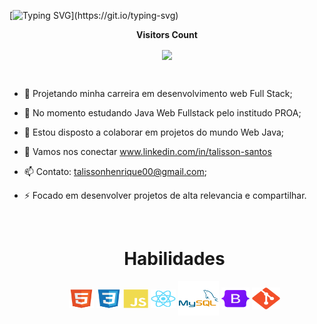 [![Typing SVG](https://readme-typing-svg.herokuapp.com/?color=000000&size=35&center=true&vCenter=true&width=1000&lines=Meu+nome+é+Talisso;Tenho+23+anos;Bora+codar+comigo+?;)](https://git.io/typing-svg)

<div align="center">
<p align="centre"><b>Visitors Count</b></p>  
<p align="center"><img align="center" src="https://profile-counter.glitch.me/{TH13L26}/count.svg" /></p> 
</div>
<br>

- 🔭 Projetando minha carreira em desenvolvimento web Full Stack;
- 🌱 No momento estudando Java Web Fullstack pelo institudo PROA;
- 👯 Estou disposto a colaborar em projetos do mundo Web Java;
- 💬 Vamos nos conectar www.linkedin.com/in/talisson-santos
- 📫 Contato: talissonhenrique00@gmail.com;
- ⚡ Focado em desenvolver projetos de alta relevancia e compartilhar.

  <div align="center"> 
    <div style="display: inline_block"><br>
      <h1 align="center">Habilidades</h1>
      <img align="center" height="30" width="40" src="https://raw.githubusercontent.com/devicons/devicon/master/icons/html5/html5-original.svg">
      <img align="center" height="30" width="40" src="https://raw.githubusercontent.com/devicons/devicon/master/icons/css3/css3-original.svg">
      <img align="center" height="30" width="40" src="https://raw.githubusercontent.com/devicons/devicon/master/icons/javascript/javascript-plain.svg">
      <img align="center" height="30" width="40" src="https://raw.githubusercontent.com/devicons/devicon/master/icons/react/react-original.svg">
      <img align="center" height="55" width="65" src="https://raw.githubusercontent.com/devicons/devicon/master/icons/mysql/mysql-original-wordmark.svg">
      <img align="center" height="35" width="45" src="https://raw.githubusercontent.com/devicons/devicon/master/icons/bootstrap/bootstrap-original.svg">
      <img align="center" height="35" width="45" src="https://raw.githubusercontent.com/devicons/devicon/master/icons/git/git-original.svg">
    </div>
  </div>

